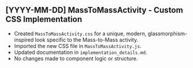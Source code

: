 ## [YYYY-MM-DD] MassToMassActivity - Custom CSS Implementation

- Created `MassToMassActivity.css` for a unique, modern, glassmorphism-inspired look specific to the Mass-to-Mass activity.
- Imported the new CSS file in `MassToMassActivity.js`.
- Updated documentation in `implementation_details.md`.
- No changes made to component logic or structure.
